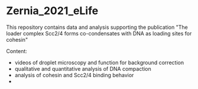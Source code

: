 # Zernia_2021_eLife

This repository contains data and analysis supporting the publication "The loader complex Scc2/4 forms co-condensates with DNA as loading sites for cohesin"

Content: 
- videos of droplet microscopy and function for background correction
- qualitative and quantitative analysis of DNA compaction
- analysis of cohesin and Scc2/4 binding behavior
- 
